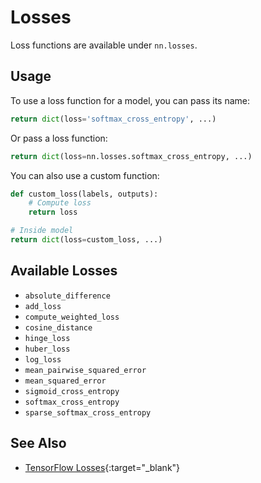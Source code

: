 # Losses

Loss functions are available under `nn.losses`.


## Usage

To use a loss function for a model, you can pass its name:

```py
return dict(loss='softmax_cross_entropy', ...)
```

Or pass a loss function:

```py
return dict(loss=nn.losses.softmax_cross_entropy, ...)
```

You can also use a custom function:

```py
def custom_loss(labels, outputs):
    # Compute loss
    return loss

# Inside model
return dict(loss=custom_loss, ...)
```


## Available Losses

- `absolute_difference`
- `add_loss`
- `compute_weighted_loss`
- `cosine_distance`
- `hinge_loss`
- `huber_loss`
- `log_loss`
- `mean_pairwise_squared_error`
- `mean_squared_error`
- `sigmoid_cross_entropy`
- `softmax_cross_entropy`
- `sparse_softmax_cross_entropy`


## See Also

- [TensorFlow Losses](https://www.tensorflow.org/api_docs/python/tf/losses#functions){:target="_blank"}
